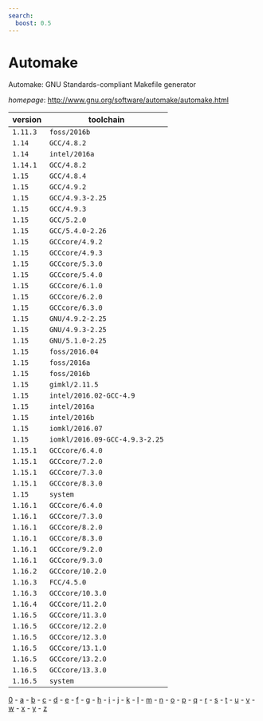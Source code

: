 ```yaml
---
search:
  boost: 0.5
---
```

# Automake

Automake: GNU Standards-compliant Makefile generator

*homepage*: <http://www.gnu.org/software/automake/automake.html>

version | toolchain
--------|----------
``1.11.3`` | ``foss/2016b``
``1.14`` | ``GCC/4.8.2``
``1.14`` | ``intel/2016a``
``1.14.1`` | ``GCC/4.8.2``
``1.15`` | ``GCC/4.8.4``
``1.15`` | ``GCC/4.9.2``
``1.15`` | ``GCC/4.9.3-2.25``
``1.15`` | ``GCC/4.9.3``
``1.15`` | ``GCC/5.2.0``
``1.15`` | ``GCC/5.4.0-2.26``
``1.15`` | ``GCCcore/4.9.2``
``1.15`` | ``GCCcore/4.9.3``
``1.15`` | ``GCCcore/5.3.0``
``1.15`` | ``GCCcore/5.4.0``
``1.15`` | ``GCCcore/6.1.0``
``1.15`` | ``GCCcore/6.2.0``
``1.15`` | ``GCCcore/6.3.0``
``1.15`` | ``GNU/4.9.2-2.25``
``1.15`` | ``GNU/4.9.3-2.25``
``1.15`` | ``GNU/5.1.0-2.25``
``1.15`` | ``foss/2016.04``
``1.15`` | ``foss/2016a``
``1.15`` | ``foss/2016b``
``1.15`` | ``gimkl/2.11.5``
``1.15`` | ``intel/2016.02-GCC-4.9``
``1.15`` | ``intel/2016a``
``1.15`` | ``intel/2016b``
``1.15`` | ``iomkl/2016.07``
``1.15`` | ``iomkl/2016.09-GCC-4.9.3-2.25``
``1.15.1`` | ``GCCcore/6.4.0``
``1.15.1`` | ``GCCcore/7.2.0``
``1.15.1`` | ``GCCcore/7.3.0``
``1.15.1`` | ``GCCcore/8.3.0``
``1.15`` | ``system``
``1.16.1`` | ``GCCcore/6.4.0``
``1.16.1`` | ``GCCcore/7.3.0``
``1.16.1`` | ``GCCcore/8.2.0``
``1.16.1`` | ``GCCcore/8.3.0``
``1.16.1`` | ``GCCcore/9.2.0``
``1.16.1`` | ``GCCcore/9.3.0``
``1.16.2`` | ``GCCcore/10.2.0``
``1.16.3`` | ``FCC/4.5.0``
``1.16.3`` | ``GCCcore/10.3.0``
``1.16.4`` | ``GCCcore/11.2.0``
``1.16.5`` | ``GCCcore/11.3.0``
``1.16.5`` | ``GCCcore/12.2.0``
``1.16.5`` | ``GCCcore/12.3.0``
``1.16.5`` | ``GCCcore/13.1.0``
``1.16.5`` | ``GCCcore/13.2.0``
``1.16.5`` | ``GCCcore/13.3.0``
``1.16.5`` | ``system``

[0](../0/index.md) - [a](../a/index.md) - [b](../b/index.md) - [c](../c/index.md) - [d](../d/index.md) - [e](../e/index.md) - [f](../f/index.md) - [g](../g/index.md) - [h](../h/index.md) - [i](../i/index.md) - [j](../j/index.md) - [k](../k/index.md) - [l](../l/index.md) - [m](../m/index.md) - [n](../n/index.md) - [o](../o/index.md) - [p](../p/index.md) - [q](../q/index.md) - [r](../r/index.md) - [s](../s/index.md) - [t](../t/index.md) - [u](../u/index.md) - [v](../v/index.md) - [w](../w/index.md) - [x](../x/index.md) - [y](../y/index.md) - [z](../z/index.md)

